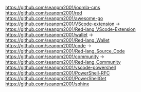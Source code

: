 https://github.com/seanpm2001/joomla-cms
https://github.com/seanpm2001/red
https://github.com/seanpm2001/awesome-go
https://github.com/seanpm2001/VScode-extension -> https://github.com/seanpm2001/Red-lang_VScode-Extension
https://github.com/seanpm2001/wallet -> https://github.com/seanpm2001/Red-lang_Wallet
https://github.com/seanpm2001/code -> https://github.com/seanpm2001/Red-lang_Source_Code
https://github.com/seanpm2001/community -> https://github.com/seanpm2001/Red-lang_Community
https://github.com/seanpm2001/vscode-powershell
https://github.com/seanpm2001/PowerShell-RFC
https://github.com/seanpm2001/PowerShellGet
https://github.com/seanpm2001/sphinx


